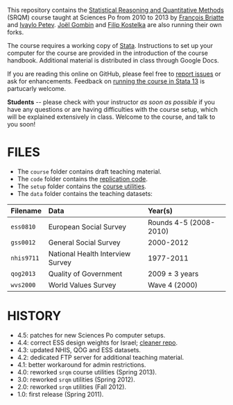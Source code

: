 This repository contains the [Statistical Reasoning and Quantitative Methods][srqm] (SRQM) course taught at Sciences Po from 2010 to 2013 by [François Briatte][fb] and [Ivaylo Petev][ip]. [Joël Gombin][jg] and [Filip Kostelka][fk] are also running their own forks.

[srqm]: http://f.briatte.org/teaching/quanti/
[fb]: http://f.briatte.org/
[jg]: http://joelgombin.fr/
[ip]: http://ipetev.org/
[fk]: http://www.cee.sciences-po.fr/en/le-centre/phd-and-new-doctors/phd-candidates/153-filip-kostelka.html

The course requires a working copy of [Stata][stata]. Instructions to set up your computer for the course are provided in the introduction of the course handbook. Additional material is distributed in class through Google Docs.

If you are reading this online on GitHub, please feel free to [report issues](https://github.com/briatte/srqm/issues) or ask for enhancements. Feedback on [running the course in Stata 13](https://github.com/briatte/srqm/issues/12) is partucarly welcome.

__Students__ -- please check with your instructor _as soon as possible_ if you have any questions or are having difficulties with the course setup, which will be explained extensively in class. Welcome to the course, and talk to you soon!

[stata]: http://www.stata.com/

# FILES

* The `course` folder contains draft teaching material.
* The `code` folder contains the [replication code][wiki-code].
* The `setup` folder contains the [course utilities][wiki-utils].
* The `data` folder contains the teaching datasets:

| Filename       | Data                                  | Year(s)        |
|:---------------|:--------------------------------------|:---------------|
| `ess0810`      | European Social Survey                | Rounds 4-5 (2008-2010) |
| `gss0012`      | General Social Survey                 | 2000-2012      |
| `nhis9711`     | National Health Interview Survey      | 1977-2011      |
| `qog2013`      | Quality of Government                 | 2009 ± 3 years |
| `wvs2000`      | World Values Survey                   | Wave 4 (2000)  |

[wiki-code]: https://github.com/briatte/srqm/wiki/code
[wiki-utils]: https://github.com/briatte/srqm/wiki/course-utilities

# HISTORY

* 4.5: patches for new Sciences Po computer setups.
* 4.4: correct ESS design weights for Israel; [cleaner repo](http://rtyley.github.io/bfg-repo-cleaner/).
* 4.3: updated NHIS, QOG and ESS datasets.
* 4.2: dedicated FTP server for additional teaching material.
* 4.1: better workaround for admin restrictions.
* 4.0: reworked `srqm` course utilities (Spring 2013).
* 3.0: reworked `srqm` utilities (Spring 2012).
* 2.0: reworked `srqm` utilities (Fall 2012).
* 1.0: first release (Spring 2011).
